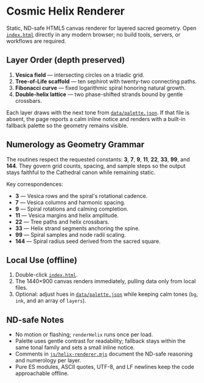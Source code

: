 # Cosmic Helix Renderer

Static, ND-safe HTML5 canvas renderer for layered sacred geometry. Open [`index.html`](./index.html) directly in any modern browser; no build tools, servers, or workflows are required.

## Layer Order (depth preserved)
1. **Vesica field** — intersecting circles on a triadic grid.
2. **Tree-of-Life scaffold** — ten sephirot with twenty-two connecting paths.
3. **Fibonacci curve** — fixed logarithmic spiral honoring natural growth.
4. **Double-helix lattice** — two phase-shifted strands bound by gentle crossbars.

Each layer draws with the next tone from [`data/palette.json`](./data/palette.json). If that file is absent, the page reports a calm inline notice and renders with a built-in fallback palette so the geometry remains visible.

## Numerology as Geometry Grammar
The routines respect the requested constants: **3**, **7**, **9**, **11**, **22**, **33**, **99**, and **144**. They govern grid counts, spacing, and sample steps so the output stays faithful to the Cathedral canon while remaining static.

Key correspondences:
- **3** — Vesica rows and the spiral's rotational cadence.
- **7** — Vesica columns and harmonic spacing.
- **9** — Spiral rotations and calming completion.
- **11** — Vesica margins and helix amplitude.
- **22** — Tree paths and helix crossbars.
- **33** — Helix strand segments anchoring the spine.
- **99** — Spiral samples and node radii scaling.
- **144** — Spiral radius seed derived from the sacred square.

## Local Use (offline)
1. Double-click [`index.html`](./index.html).
2. The 1440×900 canvas renders immediately, pulling data only from local files.
3. Optional: adjust hues in [`data/palette.json`](./data/palette.json) while keeping calm tones (`bg`, `ink`, and an array of `layers`).

## ND-safe Notes
- No motion or flashing; `renderHelix` runs once per load.
- Palette uses gentle contrast for readability; fallback stays within the same tonal family and sets a small inline notice.
- Comments in [`js/helix-renderer.mjs`](./js/helix-renderer.mjs) document the ND-safe reasoning and numerology per layer.
- Pure ES modules, ASCII quotes, UTF-8, and LF newlines keep the code approachable offline.
